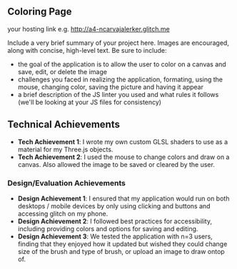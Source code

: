 ## Coloring Page

your hosting link e.g. http://a4-ncarvajalerker.glitch.me

Include a very brief summary of your project here. Images are encouraged, along with concise, high-level text. Be sure to include:

- the goal of the application is to allow the user to color on a canvas and save, edit, or delete the image
- challenges you faced in realizing the application, formating, using the mouse, changing color, saving the picture and having it appear
- a brief description of the JS linter you used and what rules it follows (we'll be looking at your JS files for consistency)

## Technical Achievements
- **Tech Achievement 1**: I wrote my own custom GLSL shaders to use as a material for my Three.js objects.
- **Tech Achievement 2**: I used the mouse to change colors and draw on a canvas. Also allowed the image to be saved or cleared by the user.

### Design/Evaluation Achievements
- **Design Achievement 1**: I ensured that my application would run on both desktops / mobile devices by only using clicking and buttons and accessing glitch on my phone.
- **Design Achievement 2**: I followed best practices for accessibility, including providing colors and options for saving and editing.
- **Design Achievement 3**: We tested the application with n=3 users, finding that they enjoyed how it updated but wished they could change size of the brush and type of brush, or upload an image to draw ontop of. 
